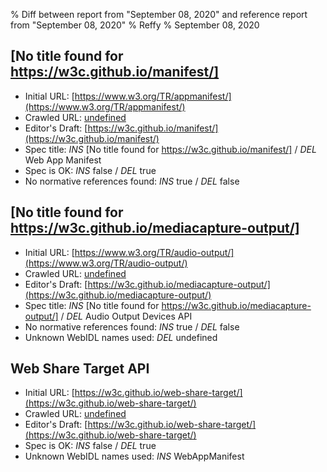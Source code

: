 % Diff between report from "September 08, 2020" and reference report from "September 08, 2020"
% Reffy
% September 08, 2020

## [No title found for https://w3c.github.io/manifest/]

- Initial URL: [https://www.w3.org/TR/appmanifest/](https://www.w3.org/TR/appmanifest/)
- Crawled URL: [undefined](undefined)
- Editor's Draft: [https://w3c.github.io/manifest/](https://w3c.github.io/manifest/)
- Spec title: *INS* [No title found for https://w3c.github.io/manifest/] / *DEL* Web App Manifest
- Spec is OK: *INS* false / *DEL* true
- No normative references found: *INS* true / *DEL* false


## [No title found for https://w3c.github.io/mediacapture-output/]

- Initial URL: [https://www.w3.org/TR/audio-output/](https://www.w3.org/TR/audio-output/)
- Crawled URL: [undefined](undefined)
- Editor's Draft: [https://w3c.github.io/mediacapture-output/](https://w3c.github.io/mediacapture-output/)
- Spec title: *INS* [No title found for https://w3c.github.io/mediacapture-output/] / *DEL* Audio Output Devices API
- No normative references found: *INS* true / *DEL* false
- Unknown WebIDL names used: *DEL* undefined


## Web Share Target API

- Initial URL: [https://w3c.github.io/web-share-target/](https://w3c.github.io/web-share-target/)
- Crawled URL: [undefined](undefined)
- Editor's Draft: [https://w3c.github.io/web-share-target/](https://w3c.github.io/web-share-target/)
- Spec is OK: *INS* false / *DEL* true
- Unknown WebIDL names used: *INS* WebAppManifest


